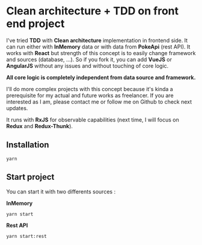 # Clean architecture + TDD on front end project

I've tried **TDD** with **Clean architecture** implementation in frontend side. It can run either with **InMemory** data or with data from **PokeApi** (rest API). It works with **React** but strength of this concept is to easily change framework and sources (database, ...). So if you fork it, you can add **VueJS** or **AngularJS** without any issues and without touching of core logic.

**All core logic is completely independent from data source and framework.**

I'll do more complex projects with this concept because it's kinda a prerequisite for my actual and future works as freelancer. If you are interested as I am, please contact me or follow me on Github to check next updates.

It runs with **RxJS** for observable capabilities (next time, I will focus on **Redux** and **Redux-Thunk**).

## Installation

```
yarn
```

## Start project

You can start it with two differents sources :

**InMemory**
```
yarn start
```

**Rest API**
```
yarn start:rest
```

